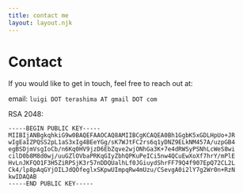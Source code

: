 ```yaml
---
title: contact me
layout: layout.njk
---
```

# Contact
If you would like to get in touch, feel free to reach out at:

email: `luigi DOT terashima AT gmail DOT com`

RSA 2048: 
```
-----BEGIN PUBLIC KEY-----
MIIBIjANBgkqhkiG9w0BAQEFAAOCAQ8AMIIBCgKCAQEA0Bh1GgbK5xGDLHpUo+JR
wIgEaIZPQSS2pL1aS3xIg4BEeYGg/sK7WJtFC2rs6q1yDNZ9ELkNM457A/uzpGB4
egBSDjmVsgIoCb/n6Kq0HV9jzD6EbZqve2wjONhGa3K+7e4dRWSyPSNhLcWeS8wi
cilD0b8M8d0wj/uuGZlOVbaPRKqGIyZbhQPKuPeICi5nw4QCuEwXoXf7hrY/mPlE
HvLnJKFQO1F3H5ZiRPSjK3r57nDDQUalhLf0JGiuydShrFF79Q4f907EpQ72CL2L
Ck4/lp8pAqGYjOILJdQOfeglxSKpwUImpqRw4mUzu/CSevgA0i2lY7g2Wr0n+RzN
kwIDAQAB
-----END PUBLIC KEY-----
```